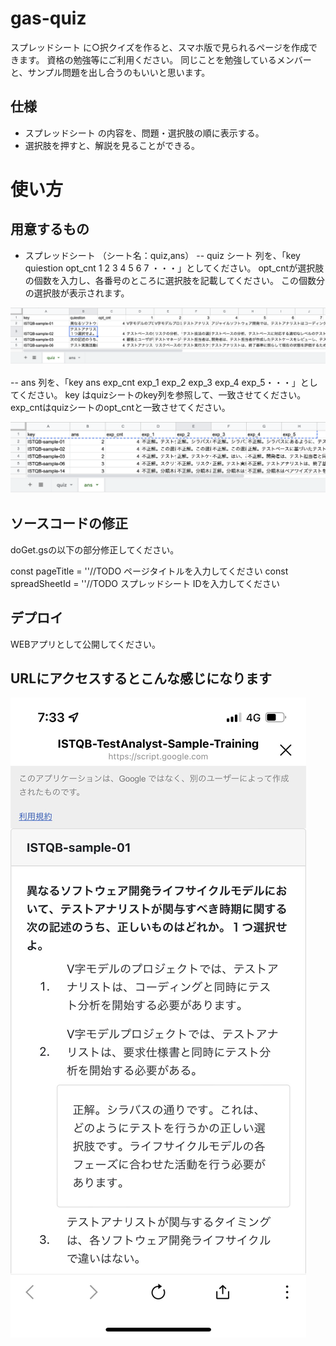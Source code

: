 # gas-quiz

スプレッドシート に○択クイズを作ると、スマホ版で見られるページを作成できます。
資格の勉強等にご利用ください。
同じことを勉強しているメンバーと、サンプル問題を出し合うのもいいと思います。

## 仕様
- スプレッドシート の内容を、問題・選択肢の順に表示する。
- 選択肢を押すと、解説を見ることができる。

# 使い方
## 用意するもの
- スプレッドシート （シート名：quiz,ans）
-- quiz シート
列を、「key	quiestion	opt_cnt	1	2	3	4	5	6	7 ・・・」としてください。
opt_cntが選択肢の個数を入力し、各番号のところに選択肢を記載してください。
この個数分の選択肢が表示されます。

![quiz](/image/quiz.png)

-- ans
列を、「key	ans	exp_cnt	exp_1	exp_2	exp_3	exp_4	exp_5・・・」としてください。
key はquizシートのkey列を参照して、一致させてください。
exp_cntはquizシートのopt_cntと一致させてください。

![ans](/image/ans.png)


## ソースコードの修正
doGet.gsの以下の部分修正してください。

const pageTitle = ''//TODO ページタイトルを入力してください
const spreadSheetId = ''//TODO スプレッドシート IDを入力してください

## デプロイ

WEBアプリとして公開してください。

## URLにアクセスするとこんな感じになります


![iphone](/image/iphone.jpeg)

